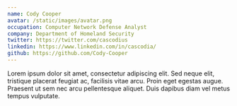 ```yaml
---
name: Cody Cooper
avatar: /static/images/avatar.png
occupation: Computer Network Defense Analyst
company: Department of Homeland Security
twitter: https://twitter.com/cascodius
linkedin: https://www.linkedin.com/in/cascodia/
github: https://github.com/Cody-Cooper
---
```


Lorem ipsum dolor sit amet, consectetur adipiscing elit. Sed neque elit, tristique placerat feugiat ac, facilisis vitae arcu. Proin eget egestas augue. Praesent ut sem nec arcu pellentesque aliquet. Duis dapibus diam vel metus tempus vulputate.
